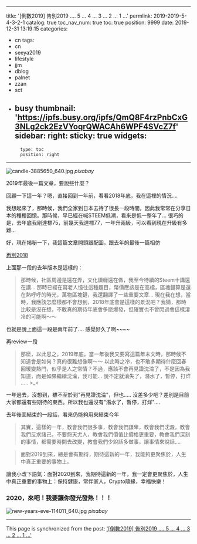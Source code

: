 
---
title: '[倒數2019] 告別2019 .... 5 ... 4 ... 3 ... 2 ... 1 ...'
permlink: 2019-2019-5-4-3-2-1
catalog: true
toc_nav_num: true
toc: true
position: 9999
date: 2019-12-31 13:19:15
categories:
- cn
tags:
- cn
- seeya2019
- lifestyle
- jjm
- dblog
- palnet
- zzan
- sct
- busy
thumbnail: 'https://ipfs.busy.org/ipfs/QmQ8F4rzPnbCxG3NLg2ck2EzVYoqrQWACAh6WPF4SVcZ7f'
sidebar:
    right:
        sticky: true
widgets:
    -
        type: toc
        position: right
---


![candle-3885650_640.jpg](https://ipfs.busy.org/ipfs/QmQ8F4rzPnbCxG3NLg2ck2EzVYoqrQWACAh6WPF4SVcZ7f)
*pixabay*

2019年最後一篇文章，要說些什麼？

回顧一下這一年？嗯，直接回到一年前，看看2018年底，我在這裡的情況....

我想起來了，那時候，我們全家到日本去待了很長一段時間，因此我常常在分享日本的種種回憶。那時候，早已經在喊STEEM低潮，看來是低一整年了... 很巧的是，去年底我剛達標75，前幾天我達標77，一年升兩級，可以看到現在升級有多難...

好，現在揭秘一下，我這篇文章開頭跟配圖，跟去年的最後一篇相仿

[再別2018](https://steemit.com/2018/@deanliu/2gpfay-2018)

上面那一段的去年版本是這樣的：

>那時候，社區周邊是還在弄，文化讀癮還在做，我至今待續的Steem十講還在講... 那時已經在寫老人憶往這種題目，幣價應該是在高檔，區塊鏈算是還在熱呼呼的時光，萬物區塊鏈，我還翻譯了一些重要文章...
>現在我在想，當時，我應該怎麼樣都不會想到，2018年底會是這樣的景況吧？我猜，那時比較是沒在想，不敢真的期待年底會多麽爆發，但確實也不曾閃過會這樣淒冷的可能啊～～

也就是說上面這一段是兩年前了.... 感覺好久了啊~~~~

再review一段

>那麽，以此思之，2019年底，當一年後我又要寫這篇年末文時，那時候不知道會是如何？真的很難想像啊～～ 以此時之冷，也不敢多期待什麼回春回暖變熱門，似乎是人之常情？不過，應該不會再見證沈淪了，不是因為我知道，而是如果繼續沈淪，我可能... 說不定就消失了，潛水了，暫停，打烊 ..... >_<

一年過去，沒想到，雖不至於到"再見證沈淪"，但也..... 沒差多少吧？差別是目前大家都還有些期待的東西。所以我也還沒有"潛水了，暫停，打烊"....

去年後面結束的一段話，看來仍能夠用來結束今年

>其實，這樣的一年，教會我們很多事，教會我們謙卑，教會我們沈澱，教會我們反求諸己，不要怨天尤人，教會我們價值比價格更重要，教會我們深刻的事情，都需要時間去改變，教會我們少說話多做事，讓事情來說話....

>面對2019到來，總是會有期待，期待這新的一年，我能夠更聚焦於，人生中真正重要的事物上。

讓我小改下語氣：面對2020到來，我期待這新的一年，我一定會更聚焦於，人生中真正重要的事物上：保持健康，常伴家人，Crypto隨緣，幸福快樂！

<h3>2020，來吧！我要讓你發光發熱！！！</h3>

![new-years-eve-114011_640.jpg](https://steemitimages.com/DQmf2FC88oRoDgXcGD5YSENvsNtP5F9SX1zCyeVEWifSRxy/new-years-eve-114011_640.jpg)
*pixabay*

- - -

This page is synchronized from the post: ['[倒數2019] 告別2019 .... 5 ... 4 ... 3 ... 2 ... 1 ...'](https://steemit.com/@deanliu/2019-2019-5-4-3-2-1)
